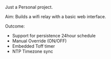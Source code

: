 Just a Personal project.

Aim: 
Builds a wifi relay with a basic web interface.

Outcome:
- Support for persistence 24hour schedule
- Manual Override (ON/OFF)
- Embedded Toff timer 
- NTP Timezone sync  

